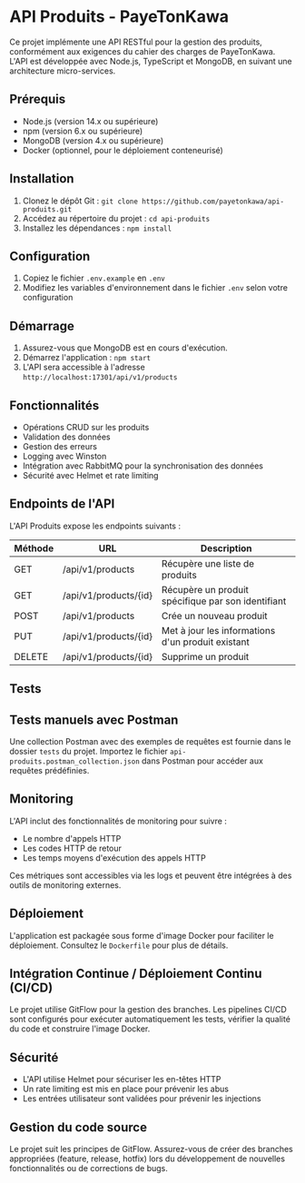 # API Produits - PayeTonKawa

Ce projet implémente une API RESTful pour la gestion des produits, conformément aux exigences du cahier des charges de PayeTonKawa. L'API est développée avec Node.js, TypeScript et MongoDB, en suivant une architecture micro-services.

## Prérequis

- Node.js (version 14.x ou supérieure)
- npm (version 6.x ou supérieure)
- MongoDB (version 4.x ou supérieure)
- Docker (optionnel, pour le déploiement conteneurisé)

## Installation

1. Clonez le dépôt Git : `git clone https://github.com/payetonkawa/api-produits.git`
2. Accédez au répertoire du projet : `cd api-produits`
3. Installez les dépendances : `npm install`

## Configuration

1. Copiez le fichier `.env.example` en `.env`
2. Modifiez les variables d'environnement dans le fichier `.env` selon votre configuration

## Démarrage

1. Assurez-vous que MongoDB est en cours d'exécution.
2. Démarrez l'application : `npm start`
3. L'API sera accessible à l'adresse `http://localhost:17301/api/v1/products`

## Fonctionnalités

- Opérations CRUD sur les produits
- Validation des données
- Gestion des erreurs
- Logging avec Winston
- Intégration avec RabbitMQ pour la synchronisation des données
- Sécurité avec Helmet et rate limiting

## Endpoints de l'API

L'API Produits expose les endpoints suivants :

| Méthode | URL | Description |
|---------|-----|-------------|
| GET | /api/v1/products | Récupère une liste de produits |
| GET | /api/v1/products/{id} | Récupère un produit spécifique par son identifiant |
| POST | /api/v1/products | Crée un nouveau produit |
| PUT | /api/v1/products/{id} | Met à jour les informations d'un produit existant |
| DELETE | /api/v1/products/{id} | Supprime un produit |


## Tests



## Tests manuels avec Postman

Une collection Postman avec des exemples de requêtes est fournie dans le dossier `tests` du projet. Importez le fichier `api-produits.postman_collection.json` dans Postman pour accéder aux requêtes prédéfinies.

## Monitoring

L'API inclut des fonctionnalités de monitoring pour suivre :
- Le nombre d'appels HTTP
- Les codes HTTP de retour
- Les temps moyens d'exécution des appels HTTP

Ces métriques sont accessibles via les logs et peuvent être intégrées à des outils de monitoring externes.

## Déploiement

L'application est packagée sous forme d'image Docker pour faciliter le déploiement. Consultez le `Dockerfile` pour plus de détails.

## Intégration Continue / Déploiement Continu (CI/CD)

Le projet utilise GitFlow pour la gestion des branches. Les pipelines CI/CD sont configurés pour exécuter automatiquement les tests, vérifier la qualité du code et construire l'image Docker.

## Sécurité

- L'API utilise Helmet pour sécuriser les en-têtes HTTP
- Un rate limiting est mis en place pour prévenir les abus
- Les entrées utilisateur sont validées pour prévenir les injections

## Gestion du code source

Le projet suit les principes de GitFlow. Assurez-vous de créer des branches appropriées (feature, release, hotfix) lors du développement de nouvelles fonctionnalités ou de corrections de bugs.
